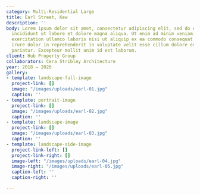 ```yaml
---
category: Multi-Residential Large
title: Earl Street, Kew
description: ''
body: Lorem ipsum dolor sit amet, consectetur adipiscing elit, sed do eiusmod tempor
  incididunt ut labore et dolore magna aliqua. Ut enim ad minim veniam, quis nostrud
  exercitation ullamco laboris nisi ut aliquip ex ea commodo consequat. Duis aute
  irure dolor in reprehenderit in voluptate velit esse cillum dolore eu fugiat nulla
  pariatur. Excepteur mollit anim id est laborum.
client: Hub Property Group
collaborators: Cera Stribley Architecture
year: 2018 — 2020
gallery:
- template: landscape-full-image
  project-link: []
  image: "/images/uploads/earl-01.jpg"
  caption: ''
- template: portrait-image
  project-link: []
  image: "/images/uploads/earl-02.jpg"
  caption: ''
- template: landscape-image
  project-link: []
  image: "/images/uploads/earl-03.jpg"
  caption: ''
- template: landscape-side-image
  project-link-left: []
  project-link-right: []
  image-left: "/images/uploads/earl-04.jpg"
  image-right: "/images/uploads/earl-05.jpg"
  caption-left: ''
  caption-right: ''

---
```


